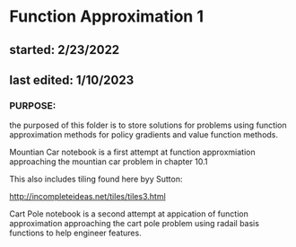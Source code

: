 # Function Approximation 1

## started: 2/23/2022
## last edited: 1/10/2023

### PURPOSE:
the purposed of this folder is to store solutions for problems using function approximation methods for policy gradients and value function methods.

Mountian Car notebook is a first attempt at function approxmiation approaching the mountian car problem in chapter 10.1

This also includes tiling found here byy Sutton:

http://incompleteideas.net/tiles/tiles3.html

Cart Pole notebook is a second attempt at appication of function approximation approaching the cart pole problem using radail basis functions to help engineer features.
